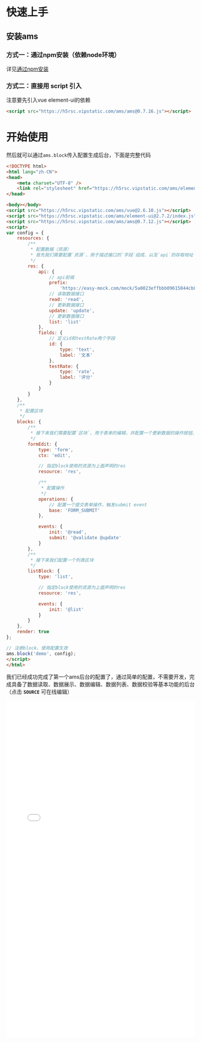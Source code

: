 # 快速上手

## 安装ams

### 方式一：通过npm安装（依赖node环境）
详见[通过npm安装](./npm.md)

### 方式二：直接用 script 引入

注意要先引入vue element-ui的依赖

```html
<script src="https://h5rsc.vipstatic.com/ams/ams@0.7.16.js"></script>
```


# 开始使用


然后就可以通过`ams.block`传入配置生成后台，下面是完整代码

```html
<!DOCTYPE html>
<html lang="zh-CN">
<head>
    <meta charset="UTF-8" />
    <link rel="stylesheet" href="https://h5rsc.vipstatic.com/ams/element-ui@2.7.2/theme-chalk/index.css"/>
</head>

<body></body>
<script src="https://h5rsc.vipstatic.com/ams/vue@2.6.10.js"></script>
<script src="https://h5rsc.vipstatic.com/ams/element-ui@2.7.2/index.js"></script>
<script src="https://h5rsc.vipstatic.com/ams/ams@0.7.12.js"></script>
<script>
var config = {
    resources: {
        /**
         * 配置数据（资源）
         * 首先我们需要配置`资源`、用于描述接口的`字段`组成、以及`api`的存取地址
         */
        res: {
            api: {
                // api前缀
                prefix:
                    'https://easy-mock.com/mock/5a0023effbbb09615044cb82/',
                // 读取数据接口
                read: 'read',
                // 更新数据接口
                update: 'update',
                // 更新数据接口
                list: 'list'
            },
            fields: {
                // 定义id和testRate两个字段
                id: {
                    type: 'text',
                    label: '文本'
                },
                testRate: {
                    type: 'rate',
                    label: '评分'
                }
            }
        }
    },
    /**
     * 配置区块
     */
    blocks: {
        /**
         * 接下来我们需要配置`区块`、用于表单的编辑，并配置一个更新数据的操作按钮、并进行数据校验
         */
        formEdit: {
            type: 'form',
            ctx: 'edit',

            // 指定block使用的资源为上面声明的res
            resource: 'res',

            /**
             * 配置操作
             */
            operations: {
                // 配置一个提交表单操作，触发submit event
                base: 'FORM_SUBMIT'
            },

            events: {
                init: '@read',
                submit: '@validate @update'
            }
        },
        /**
         * 接下来我们配置一个列表区块
         */
        listBlock: {
            type: 'list',

            // 指定block使用的资源为上面声明的res
            resource: 'res',

            events: {
                init: '@list'
            }
        }
    },
    render: true
};

// 注册block、使用配置生效
ams.block('demo', config);
</script>
</html>

```

我们已经成功完成了第一个ams后台的配置了，通过简单的配置，不需要开发，完成具备了数据读取、数据展示、数据编辑、数据列表、数据校验等基本功能的后台（点击 **`SOURCE`** 可在线编辑）

<iframe width="100%" height="900" src="//jsrun.net/sehKp/embedded/result,js/dark/" allowfullscreen="allowfullscreen" frameborder="0"></iframe>